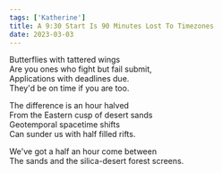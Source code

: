 ```yaml
---  
tags: ['Katherine']  
title: A 9:30 Start Is 90 Minutes Lost To Timezones  
date: 2023-03-03  
---
```


Butterflies with tattered wings  
Are you ones who fight but fail submit,  
Applications with deadlines due.  
They'd be on time if you are too.

The difference is an hour halved    
From the Eastern cusp of desert sands  
Geotemporal spacetime shifts  
Can sunder us with half filled rifts.

We've got a half an hour come between  
The sands and the silica-desert forest screens.

